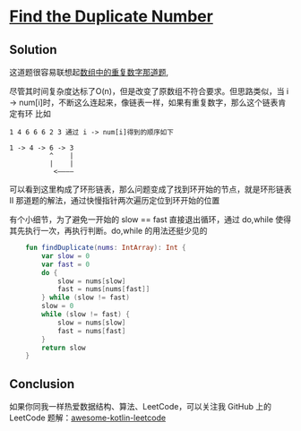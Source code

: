 # [Find the Duplicate Number][title]

## Solution
这道题很容易联想起[数组中的重复数字那道题](https://github.com/NightXlt/awesome-kotlin-leetcode/blob/dev/note/coding_interviews/_003/README.md),

尽管其时间复杂度达标了O(n)，但是改变了原数组不符合要求。但思路类似，当 i -> num\[i\]时，不断这么连起来，像链表一样，如果有重复数字，那么这个链表肯定有环
比如
```
1 4 6 6 6 2 3 通过 i -> num[i]得到的顺序如下
           
1 -> 4 -> 6 -> 3
          ^    |
          |    |
           <————
```
可以看到这里构成了环形链表，那么问题变成了找到环开始的节点，就是环形链表II 那道题的解法，通过快慢指针两次遍历定位到环开始的位置

有个小细节，为了避免一开始的 slow == fast 直接退出循环，通过 do,while 使得其先执行一次，再执行判断。do,while 的用法还挺少见的

```kotlin
    fun findDuplicate(nums: IntArray): Int {
        var slow = 0
        var fast = 0
        do {
            slow = nums[slow]
            fast = nums[nums[fast]]
        } while (slow != fast)
        slow = 0
        while (slow != fast) {
            slow = nums[slow]
            fast = nums[fast]
        }
        return slow
    }
```

## Conclusion

如果你同我一样热爱数据结构、算法、LeetCode，可以关注我 GitHub 上的 LeetCode 题解：[awesome-kotlin-leetcode][akl]



[title]: https://leetcode-cn.com/problems/find-the-duplicate-number/
[akl]: https://github.com/NightXlt/awesome-kotlin-leetcode

